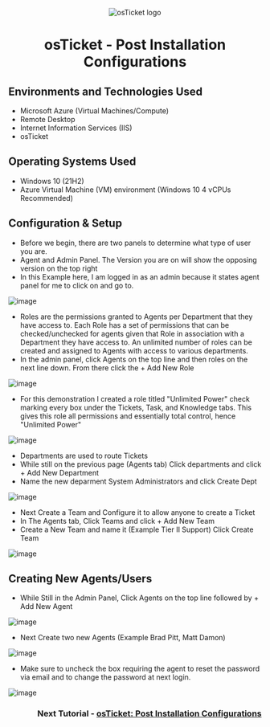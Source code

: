 <p align="center">
<img src="https://i.imgur.com/Clzj7Xs.png" alt="osTicket logo"/>
</p>

<h1 align="center">osTicket - Post Installation Configurations</h1>

<h2>Environments and Technologies Used</h2>

- Microsoft Azure (Virtual Machines/Compute)
- Remote Desktop
- Internet Information Services (IIS)
- osTicket

<h2>Operating Systems Used </h2>

- Windows 10</b> (21H2)
- Azure Virtual Machine (VM) environment (Windows 10 4 vCPUs Recommended)

<h2>Configuration & Setup</h2>

- Before we begin, there are two panels to determine what type of user you are.
- Agent and Admin Panel. The Version you are on will show the opposing version on the top right
- In this Example here, I am logged in as an admin because it states agent panel for me to click on and go to.

![image](https://github.com/Velezdrv/post-install-config/assets/147437260/928767fd-06a5-4a00-872b-38f24d8ef6b6)

- Roles are the permissions granted to Agents per Department that they have access to. Each Role has a set of permissions that can be checked/unchecked for agents given that Role in association with a Department they have access to. An unlimited number of roles can be created and assigned to Agents with access to various departments.
- In the admin panel, click Agents on the top line and then roles on the next line down. From there click the + Add New Role

![image](https://github.com/Velezdrv/post-install-config/assets/147437260/571511ab-a312-45a7-82a5-121b78ab8647)

- For this demonstration I created a role titled "Unlimited Power" check marking every box under the Tickets, Task, and Knowledge tabs. This gives this role all permissions and essentially total control, hence "Unlimited Power"

![image](https://github.com/Velezdrv/post-install-config/assets/147437260/3c73490a-126e-41df-9c10-2c4d3bf95036)

- Departments are used to route Tickets
- While still on the previous page (Agents tab) Click departments and click + Add New Department
- Name the new deparment System Administrators and click Create Dept

![image](https://github.com/Velezdrv/post-install-config/assets/147437260/a63af397-9ad2-4c1f-bcd5-d99c3c17614a)

- Next Create a Team and Configure it to allow anyone to create a Ticket
- In The Agents tab, Click Teams and click + Add New Team
- Create a New Team and name it (Example Tier II Support) Click Create Team

![image](https://github.com/Velezdrv/post-install-config/assets/147437260/e9c87aea-81c4-4dad-8a1e-d5484594591e)

<h2>Creating New Agents/Users</h2>

- While Still in the Admin Panel, Click Agents on the top line followed by + Add New Agent
  
![image](https://github.com/Velezdrv/post-install-config/assets/147437260/82fc4f7f-89b1-429d-9f8f-569f2a203b01)

- Next Create two new Agents (Example Brad Pitt, Matt Damon) 

![image](https://github.com/Velezdrv/post-install-config/assets/147437260/fedbfea1-99e8-46c8-997a-3c7814c036ba)

- Make sure to uncheck the box requiring the agent to reset the password via email and to change the password at next login.

![image](https://github.com/Velezdrv/post-install-config/assets/147437260/1e5396da-1010-4c1a-b440-a03c750bd459)






<h3 align = "right">Next Tutorial - <a href = "https://github.com/Velezdrv/post-install-config/tree/main">osTicket: Post Installation Configurations</a></h3>
